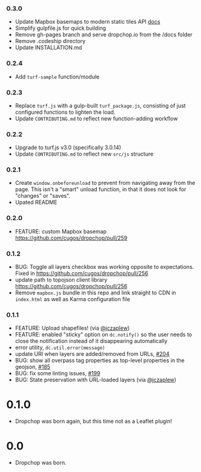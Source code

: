 ### 0.3.0

* Update Mapbox basemaps to modern static tiles API [docs](https://docs.mapbox.com/help/troubleshooting/migrate-legacy-static-tiles-api/)
* Simplify gulpfile.js for quick building
* Remove gh-pages branch and serve dropchop.io from the /docs folder
* Remove .codeship directory
* Update INSTALLATION.md

### 0.2.4

* Add `turf-sample` function/module

### 0.2.3

* Replace `turf.js` with a gulp-built `turf_package.js`, consisting of just configured functions to lighten the load.
* Update `CONTRIBUTING.md` to reflect new function-adding workflow

### 0.2.2

* Upgrade to turf.js v3.0 (specifically 3.0.14)
* Update `CONTRIBUTING.md` to reflect new `src/js` structure

### 0.2.1

* Create `window.onbeforeunload` to prevent from navigating away from the page. This isn't a "smart" unload function, in that it does not look for "changes" or "saves".
* Upated README

### 0.2.0

* FEATURE: custom Mapbox basemap https://github.com/cugos/dropchop/pull/259

### 0.1.2

* BUG: Toggle all layers checkbox was working opposite to expectations. Fixed in https://github.com/cugos/dropchop/pull/256
* update path to topojson client library https://github.com/cugos/dropchop/pull/256
* Remove `mapbox.js` bundle in this repo and link straight to CDN in `index.html` as well as Karma configuration file

### 0.1.1

* FEATURE: Upload shapefiles! (via [@jczaplew](https://github.com/jczaplew))
* FEATURE: enabled "sticky" option on `dc.notify()` so the user needs to close the notification instead of it disappearing automatically
* error utility, `dc.util.error(message)`
* update URI when layers are added/removed from URLs, [#204](https://github.com/cugos/dropchop/issues/204)
* BUG: show all overpass tag properties as top-level properties in the geojson, [#185](https://github.com/cugos/dropchop/issues/185)
* BUG: fix some linting issues, [#199](https://github.com/cugos/dropchop/issues/199)
* BUG: State preservation with URL-loaded layers (via [@jczaplew](https://github.com/jczaplew))

# 0.1.0

* Dropchop was born again, but this time not as a Leaflet plugin!

# 0.0

* Dropchop was born.
